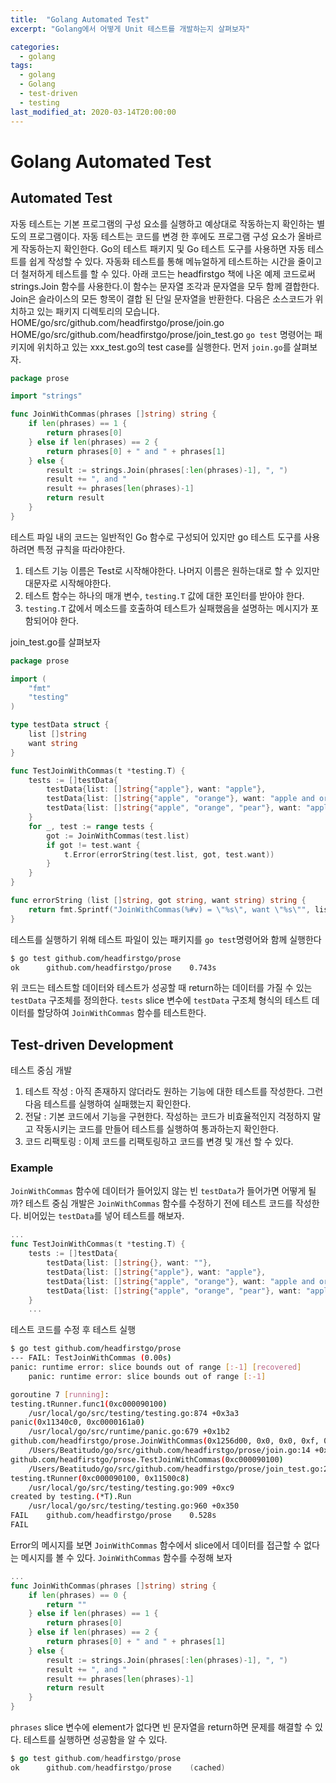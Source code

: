 ```yaml
---
title:  "Golang Automated Test"
excerpt: "Golang에서 어떻게 Unit 테스트를 개발하는지 살펴보자"

categories:
  - golang
tags:
  - golang
  - Golang
  - test-driven
  - testing
last_modified_at: 2020-03-14T20:00:00
---
```

# Golang Automated Test
## Automated Test
 자동 테스트는 기본 프로그램의 구성 요소를 실행하고 예상대로 작동하는지 확인하는 별도의 프로그램이다.
  자동 테스트는 코드를 변경 한 후에도 프로그램 구성 요소가 올바르게 작동하는지 확인한다. Go의 테스트 패키지 및 Go 테스트 도구를 사용하면 자동 테스트를 쉽게 작성할 수 있다. 자동화 테스트를 통해 메뉴얼하게 테스트하는 시간을 줄이고 더 철저하게 테스트를 할 수 있다.
아래 코드는 headfirstgo 책에 나온 예제 코드로써 strings.Join 함수를 사용한다.이 함수는 문자열 조각과 문자열을 모두 함께 결합한다. Join은 슬라이스의 모든 항목이 결합 된 단일 문자열을 반환한다.
다음은 소스코드가 위치하고 있는 패키지 디렉토리의 모습니다.
HOME/go/src/github.com/headfirstgo/prose/join.go
HOME/go/src/github.com/headfirstgo/prose/join_test.go
`go test` 명령어는 패키지에 위치하고 있는 xxx_test.go의 test case를 실행한다.
먼저 `join.go`를 살펴보자.
```go
package prose

import "strings"

func JoinWithCommas(phrases []string) string {
    if len(phrases) == 1 {
        return phrases[0]
    } else if len(phrases) == 2 {
        return phrases[0] + " and " + phrases[1]
    } else {
        result := strings.Join(phrases[:len(phrases)-1], ", ")
        result += ", and "
        result += phrases[len(phrases)-1]
        return result
    }
}
```

테스트 파일 내의 코드는 일반적인 Go 함수로 구성되어 있지만 go 테스트 도구를 사용하려면 특정 규칙을 따라야한다.
1. 테스트 기능 이름은 Test로 시작해야한다. 나머지 이름은 원하는대로 할 수 있지만 대문자로 시작해야한다.
2. 테스트 함수는 하나의 매개 변수, `testing.T` 값에 대한 포인터를 받아야 한다.
3. `testing.T` 값에서 메소드를 호출하여 테스트가 실패했음을 설명하는 메시지가 포함되어야 한다.

join_test.go를 살펴보자
```go
package prose

import (
    "fmt"
    "testing"
)

type testData struct {
    list []string
    want string
}

func TestJoinWithCommas(t *testing.T) {
    tests := []testData{
        testData{list: []string{"apple"}, want: "apple"},
        testData{list: []string{"apple", "orange"}, want: "apple and orange"},
        testData{list: []string{"apple", "orange", "pear"}, want: "apple, orange, and pear"},
    }
    for _, test := range tests {
        got := JoinWithCommas(test.list)
        if got != test.want {
            t.Error(errorString(test.list, got, test.want))
        }
    }
}

func errorString (list []string, got string, want string) string {
    return fmt.Sprintf("JoinWithCommas(%#v) = \"%s\", want \"%s\"", list, got, want)
}
```
테스트를 실행하기 위해 테스트 파일이 있는 패키지를 `go test`명령어와 함께 실행한다
```sh
$ go test github.com/headfirstgo/prose
ok  	github.com/headfirstgo/prose	0.743s
```
위 코드는 테스트할 데이터와 테스트가 성공할 때 return하는 데이터를 가질 수 있는 `testData` 구조체를 정의한다. `tests` slice 변수에 `testData` 구조체 형식의 테스트 데이터를 할당하여 `JoinWithCommas` 함수를 테스트한다.

## Test-driven Development
테스트 중심 개발
1. 테스트 작성 : 아직 존재하지 않더라도 원하는 기능에 대한 테스트를 작성한다. 그런 다음 테스트를 실행하여 실패했는지 확인한다.
2. 전달 : 기본 코드에서 기능을 구현한다. 작성하는 코드가 비효율적인지 걱정하지 말고 작동시키는 코드를 만들어 테스트를 실행하여 통과하는지 확인한다.
3. 코드 리팩토링 : 이제 코드를 리팩토링하고 코드를 변경 및 개선 할 수 있다.

### Example
`JoinWithCommas` 함수에 데이터가 들어있지 않는 빈 `testData`가 들어가면 어떻게 될까? 테스트 중심 개발은 `JoinWithCommas` 함수를 수정하기 전에 테스트 코드를 작성한다. 비어있는 `testData`를 넣어 테스트를 해보자.
```go
...
func TestJoinWithCommas(t *testing.T) {
    tests := []testData{
        testData{list: []string{}, want: ""},
        testData{list: []string{"apple"}, want: "apple"},
        testData{list: []string{"apple", "orange"}, want: "apple and orange"},
        testData{list: []string{"apple", "orange", "pear"}, want: "apple, orange, and pear"},
    }
    ...
```
테스트 코드를 수정 후 테스트 실행
```sh
$ go test github.com/headfirstgo/prose
--- FAIL: TestJoinWithCommas (0.00s)
panic: runtime error: slice bounds out of range [:-1] [recovered]
	panic: runtime error: slice bounds out of range [:-1]

goroutine 7 [running]:
testing.tRunner.func1(0xc000090100)
	/usr/local/go/src/testing/testing.go:874 +0x3a3
panic(0x11340c0, 0xc0000161a0)
	/usr/local/go/src/runtime/panic.go:679 +0x1b2
github.com/headfirstgo/prose.JoinWithCommas(0x1256d00, 0x0, 0x0, 0xf, 0x10bebe0)
	/Users/Beatitudo/go/src/github.com/headfirstgo/prose/join.go:14 +0x1aa
github.com/headfirstgo/prose.TestJoinWithCommas(0xc000090100)
	/Users/Beatitudo/go/src/github.com/headfirstgo/prose/join_test.go:21 +0x207
testing.tRunner(0xc000090100, 0x11500c8)
	/usr/local/go/src/testing/testing.go:909 +0xc9
created by testing.(*T).Run
	/usr/local/go/src/testing/testing.go:960 +0x350
FAIL	github.com/headfirstgo/prose	0.528s
FAIL
```
Error의 메시지를 보면 `JoinWithCommas` 함수에서 slice에서 데이터를 접근할 수 없다는 메시지를 볼 수 있다. `JoinWithCommas` 함수를 수정해 보자
```go
...
func JoinWithCommas(phrases []string) string {
    if len(phrases) == 0 {
        return ""
    } else if len(phrases) == 1 {
        return phrases[0]
    } else if len(phrases) == 2 {
        return phrases[0] + " and " + phrases[1]
    } else {
        result := strings.Join(phrases[:len(phrases)-1], ", ")
        result += ", and "
        result += phrases[len(phrases)-1]
        return result
    }
}
```
`phrases` slice 변수에 element가 없다면 빈 문자열을 return하면 문제를 해결할 수 있다.
테스트를 실행하면 성공함을 알 수 있다.
```go
$ go test github.com/headfirstgo/prose
ok  	github.com/headfirstgo/prose	(cached)
```



